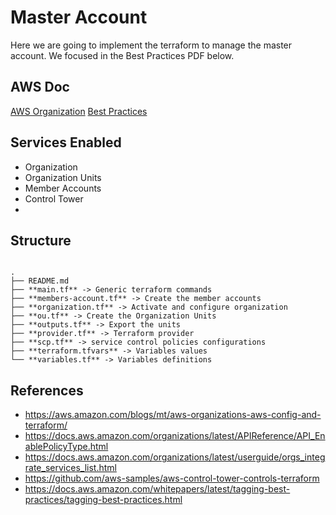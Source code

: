 # Master Account

Here we are going to implement the terraform to manage the master account. We focused in the Best Practices PDF below.

## AWS Doc

[AWS Organization](https://docs.aws.amazon.com/organizations/latest/userguide/orgs_introduction.html)
[Best Practices](https://docs.aws.amazon.com/pdfs/whitepapers/latest/organizing-your-aws-environment/organizing-your-aws-environment.pdf)


## Services Enabled

- Organization
- Organization Units
- Member Accounts
- Control Tower
- 


## Structure

```

.
├── README.md
├── **main.tf** -> Generic terraform commands
├── **members-account.tf** -> Create the member accounts
├── **organization.tf** -> Activate and configure organization
├── **ou.tf** -> Create the Organization Units
├── **outputs.tf** -> Export the units
├── **provider.tf** -> Terraform provider
├── **scp.tf** -> service control policies configurations
├── **terraform.tfvars** -> Variables values
└── **variables.tf** -> Variables definitions

```

## References

- https://aws.amazon.com/blogs/mt/aws-organizations-aws-config-and-terraform/
- https://docs.aws.amazon.com/organizations/latest/APIReference/API_EnablePolicyType.html
- https://docs.aws.amazon.com/organizations/latest/userguide/orgs_integrate_services_list.html
- https://github.com/aws-samples/aws-control-tower-controls-terraform
- https://docs.aws.amazon.com/whitepapers/latest/tagging-best-practices/tagging-best-practices.html